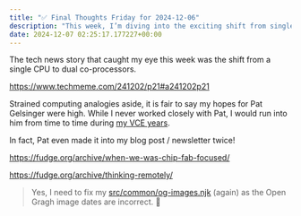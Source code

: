 ```yaml
---
title: "✅ Final Thoughts Friday for 2024-12-06"
description: "This week, I’m diving into the exciting shift from single CPUs to dual co-processors!"
date: 2024-12-07 02:25:17.177227+00:00
---
```


<!-- buttondown-editor-mode: fancy --><p>The tech news story that caught my eye this week was the shift from a single CPU to dual co-processors.</p><p><a target="_blank" rel="noopener noreferrer nofollow" href="https://www.techmeme.com/241202/p21#a241202p21">https://www.techmeme.com/241202/p21#a241202p21</a></p><p>Strained computing analogies aside, it is fair to say my hopes for Pat Gelsinger were high. While I never worked closely with Pat, I would run into him from time to time during <a target="_blank" rel="noopener noreferrer nofollow" href="https://fudge.org/topics/vce/">my VCE years</a>.</p><p>In fact, Pat even made it into my blog post / newsletter twice!</p><p><a target="_blank" rel="noopener noreferrer nofollow" href="https://fudge.org/archive/when-we-was-chip-fab-focused/">https://fudge.org/archive/when-we-was-chip-fab-focused/</a></p><p><a target="_blank" rel="noopener noreferrer nofollow" href="https://fudge.org/archive/thinking-remotely/">https://fudge.org/archive/thinking-remotely/</a></p><blockquote><p>Yes, I need to fix my <a target="_blank" rel="noopener noreferrer nofollow" href="https://github.com/JayCuthrell/fudge-org-eleventy-excellent/blob/main/src/common/og-images.njk">src/common/og-images.njk</a> (again) as the Open Gragh image dates are incorrect. 🤣</p></blockquote>